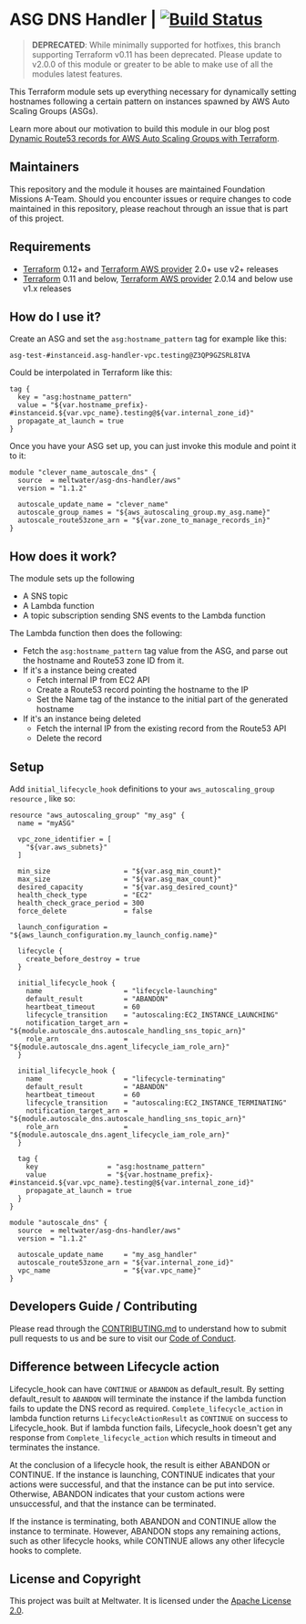 # ASG DNS Handler | [![Build Status](https://cloud.drone.io/api/badges/meltwater/terraform-aws-asg-dns-handler/status.svg?ref=refs/heads/terraform-0.11)](https://cloud.drone.io/meltwater/terraform-aws-asg-dns-handler)

> **DEPRECATED**:
> While minimally supported for hotfixes, this branch supporting Terraform v0.11 has been deprecated.  Please update to v2.0.0 of this module or greater to be able to make use of all the modules latest features.

This Terraform module sets up everything necessary for dynamically setting hostnames following a certain pattern on instances spawned by AWS Auto Scaling Groups (ASGs).

Learn more about our motivation to build this module in our blog post [Dynamic Route53 records for AWS Auto Scaling Groups with Terraform](https://underthehood.meltwater.com/blog/2020/02/07/dynamic-route53-records-for-aws-auto-scaling-groups-with-terraform/).

## Maintainers

This repository and the module it houses are maintained Foundation Missions A-Team.  Should you encounter issues or require changes to code maintained in this repository, please reachout through an issue that is part of this project.

## Requirements

- [Terraform](https://www.terraform.io/downloads.html) 0.12+ and [Terraform AWS provider](https://github.com/terraform-providers/terraform-provider-aws) 2.0+ use v2+ releases
- [Terraform](https://www.terraform.io/downloads.html) 0.11 and below, [Terraform AWS provider](https://github.com/terraform-providers/terraform-provider-aws) 2.0.14 and below use v1.x releases

## How do I use it?

Create an ASG and set the `asg:hostname_pattern` tag for example like this:

```
asg-test-#instanceid.asg-handler-vpc.testing@Z3QP9GZSRL8IVA
```

Could be interpolated in Terraform like this:

```hcl
tag {
  key = "asg:hostname_pattern"
  value = "${var.hostname_prefix}-#instanceid.${var.vpc_name}.testing@${var.internal_zone_id}"
  propagate_at_launch = true
}
```
	
Once you have your ASG set up, you can just invoke this module and point it to it:
```hcl
module "clever_name_autoscale_dns" {
  source  = meltwater/asg-dns-handler/aws"
  version = "1.1.2"

  autoscale_update_name = "clever_name"
  autoscale_group_names = "${aws_autoscaling_group.my_asg.name}"
  autoscale_route53zone_arn = "${var.zone_to_manage_records_in}"
}
```

## How does it work?
The module sets up the following

- A SNS topic
- A Lambda function
- A topic subscription sending SNS events to the Lambda function

The Lambda function then does the following:

- Fetch the `asg:hostname_pattern` tag value from the ASG, and parse out the hostname and Route53 zone ID from it.
- If it's a instance being created
	- Fetch internal IP from EC2 API
	- Create a Route53 record pointing the hostname to the IP
	- Set the Name tag of the instance to the initial part of the generated hostname
- If it's an instance being deleted
	- Fetch the internal IP from the existing record from the Route53 API
	- Delete the record

## Setup

Add `initial_lifecycle_hook` definitions to your `aws_autoscaling_group resource` , like so:

```hcl
resource "aws_autoscaling_group" "my_asg" {
  name = "myASG"

  vpc_zone_identifier = [
    "${var.aws_subnets}"
  ]

  min_size                  = "${var.asg_min_count}"
  max_size                  = "${var.asg_max_count}"
  desired_capacity          = "${var.asg_desired_count}"
  health_check_type         = "EC2"
  health_check_grace_period = 300
  force_delete              = false

  launch_configuration = "${aws_launch_configuration.my_launch_config.name}"

  lifecycle {
    create_before_destroy = true
  }
  
  initial_lifecycle_hook {
    name                    = "lifecycle-launching"
    default_result          = "ABANDON"
    heartbeat_timeout       = 60
    lifecycle_transition    = "autoscaling:EC2_INSTANCE_LAUNCHING"
    notification_target_arn = "${module.autoscale_dns.autoscale_handling_sns_topic_arn}"
    role_arn                = "${module.autoscale_dns.agent_lifecycle_iam_role_arn}"
  }

  initial_lifecycle_hook {
    name                    = "lifecycle-terminating"
    default_result          = "ABANDON"
    heartbeat_timeout       = 60
    lifecycle_transition    = "autoscaling:EC2_INSTANCE_TERMINATING"
    notification_target_arn = "${module.autoscale_dns.autoscale_handling_sns_topic_arn}"
    role_arn                = "${module.autoscale_dns.agent_lifecycle_iam_role_arn}"
  }

  tag {
    key                 = "asg:hostname_pattern"
    value               = "${var.hostname_prefix}-#instanceid.${var.vpc_name}.testing@${var.internal_zone_id}"
    propagate_at_launch = true
  }
}

module "autoscale_dns" {
  source  = meltwater/asg-dns-handler/aws"
  version = "1.1.2"

  autoscale_update_name     = "my_asg_handler"
  autoscale_route53zone_arn = "${var.internal_zone_id}"
  vpc_name                  = "${var.vpc_name}"
}

```

## Developers Guide / Contributing

Please read through the [CONTRIBUTING.md](https://github.com/meltwater/terraform-aws-asg-dns-handler/blob/master/CHANGELOG.md) to understand how to submit pull requests to us and be sure to visit our [Code of Conduct](https://github.com/meltwater/terraform-aws-asg-dns-handler/blob/master/CODE_OF_CONDUCT.md).

## Difference between Lifecycle action
Lifecycle_hook can have `CONTINUE` or `ABANDON` as default_result. By setting default_result to `ABANDON` will terminate the instance if the lambda function fails to update the DNS record as required. `Complete_lifecycle_action` in lambda function returns `LifecycleActionResult` as `CONTINUE` on success to Lifecycle_hook. But if lambda function fails, Lifecycle_hook doesn't get any response from `Complete_lifecycle_action` which results in timeout and terminates the instance. 

At the conclusion of a lifecycle hook, the result is either ABANDON or CONTINUE.
If the instance is launching, CONTINUE indicates that your actions were successful, and that the instance can be put into service. Otherwise, ABANDON indicates that your custom actions were unsuccessful, and that the instance can be terminated.

If the instance is terminating, both ABANDON and CONTINUE allow the instance to terminate. However, ABANDON stops any remaining actions, such as other lifecycle hooks, while CONTINUE allows any other lifecycle hooks to complete.

## License and Copyright

This project was built at Meltwater. It is licensed under the [Apache License 2.0](LICENSE).
